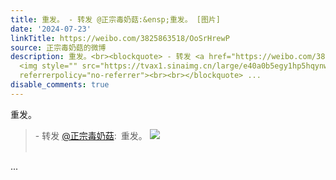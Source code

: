 ```yaml
---
title: 重发。 - 转发 @正宗毒奶菇:&ensp;重发。 [图片]
date: '2024-07-23'
linkTitle: https://weibo.com/3825863518/OoSrHrewP
source: 正宗毒奶菇的微博
description: 重发。<br><blockquote> - 转发 <a href="https://weibo.com/3825863518" target="_blank">@正宗毒奶菇</a>: 重发。
  <img style="" src="https://tvax1.sinaimg.cn/large/e40a0b5egy1hp5hqynww8j20dw0e1q72.jpg"
  referrerpolicy="no-referrer"><br><br></blockquote> ...
disable_comments: true
---
```

重发。<br><blockquote> - 转发 <a href="https://weibo.com/3825863518" target="_blank">@正宗毒奶菇</a>: 重发。 <img style="" src="https://tvax1.sinaimg.cn/large/e40a0b5egy1hp5hqynww8j20dw0e1q72.jpg" referrerpolicy="no-referrer"><br><br></blockquote> ...